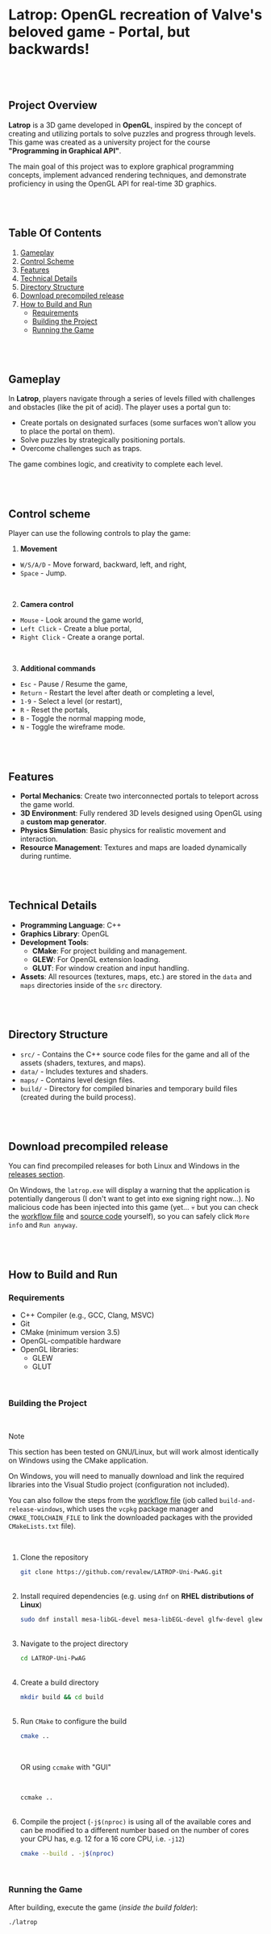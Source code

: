 # **Latrop: OpenGL recreation of Valve's beloved game - Portal, but backwards!**

</br>
</br>

## **Project Overview**

**Latrop** is a 3D game developed in **OpenGL**, inspired by the concept of creating and utilizing portals to solve puzzles and progress through levels. This game was created as a university project for the course **"Programming in Graphical API"**.

The main goal of this project was to explore graphical programming concepts, implement advanced rendering techniques, and demonstrate proficiency in using the OpenGL API for real-time 3D graphics.

</br>
</br>

## Table Of Contents

1. [Gameplay](#gameplay)
2. [Control Scheme](#control-scheme)
3. [Features](#features)
4. [Technical Details](#technical-details)
5. [Directory Structure](#directory-structure)
6. [Download precompiled release](#download-precompiled-release)
7. [How to Build and Run](#how-to-build-and-run)
   - [Requirements](#requirements)
   - [Building the Project](#building-the-project)
   - [Running the Game](#running-the-game)

</br>
</br>

## **Gameplay**

In **Latrop**, players navigate through a series of levels filled with challenges and obstacles (like the pit of acid). The player uses a portal gun to:

- Create portals on designated surfaces (some surfaces won't allow you to place the portal on them).
- Solve puzzles by strategically positioning portals.
- Overcome challenges such as traps.

The game combines logic, and creativity to complete each level.

</br>
</br>

## **Control scheme**

Player can use the following controls to play the game:

1. **Movement**

- `W/S/A/D` - Move forward, backward, left, and right,
- `Space` - Jump.

</br>

2. **Camera control**

- `Mouse` - Look around the game world,
- `Left Click` - Create a blue portal,
- `Right Click` - Create a orange portal.

</br>

3. **Additional commands**

- `Esc` - Pause / Resume the game,
- `Return` - Restart the level after death or completing a level,
- `1-9` - Select a level (or restart),
- `R` - Reset the portals,
- `B` - Toggle the normal mapping mode,
- `N` - Toggle the wireframe mode.

</br>
</br>

## **Features**

- **Portal Mechanics**: Create two interconnected portals to teleport across the game world.
- **3D Environment**: Fully rendered 3D levels designed using OpenGL using a **custom map generator**.
- **Physics Simulation**: Basic physics for realistic movement and interaction.
- **Resource Management**: Textures and maps are loaded dynamically during runtime.

</br>
</br>

## **Technical Details**

- **Programming Language**: C++
- **Graphics Library**: OpenGL
- **Development Tools**:
  - **CMake**: For project building and management.
  - **GLEW**: For OpenGL extension loading.
  - **GLUT**: For window creation and input handling.
- **Assets**: All resources (textures, maps, etc.) are stored in the `data` and `maps` directories inside of the `src` directory.

</br>
</br>

## **Directory Structure**

- `src/` - Contains the C++ source code files for the game and all of the assets (shaders, textures, and maps).
- `data/` - Includes textures and shaders.
- `maps/` - Contains level design files.
- `build/` - Directory for compiled binaries and temporary build files (created during the build process).

</br>
</br>

## **Download precompiled release**

You can find precompiled releases for both Linux and Windows in the [releases section](https://github.com/revalew/LATROP-Uni-PwAG/releases).

On Windows, the `latrop.exe` will display a warning that the application is potentially dangerous (I don't want to get into exe signing right now...). No malicious code has been injected into this game (yet... :skull: but you can check the [workflow file](./.github/workflows/create_release.yml) and [source code](./src/) yourself), so you can safely click `More info` and `Run anyway`.

</br>
</br>

## **How to Build and Run**

### **Requirements**

- C++ Compiler (e.g., GCC, Clang, MSVC)
- Git
- CMake (minimum version 3.5)
- OpenGL-compatible hardware
- OpenGL libraries:
  - GLEW
  - GLUT

</br>

### **Building the Project**

</br>

> [!NOTE]
>
> This section has been tested on GNU/Linux, but will work almost identically on Windows using the CMake application.
>
> On Windows, you will need to manually download and link the required libraries into the Visual Studio project (configuration not included).
>
> You can also follow the steps from the [workflow file](./.github/workflows/create_release.yml) (job called `build-and-release-windows`, which uses the `vcpkg` package manager and `CMAKE_TOOLCHAIN_FILE` to link the downloaded packages with the provided `CMakeLists.txt` file).

</br>

<ol>
<li> Clone the repository

</br>

```bash
git clone https://github.com/revalew/LATROP-Uni-PwAG.git
```

</br>
</li>
<li> Install required dependencies (e.g. using <code>dnf</code> on <b>RHEL distributions of Linux</b>)

</br>

```bash
sudo dnf install mesa-libGL-devel mesa-libEGL-devel glfw-devel glew-devel glm-devel renderdoc
```

</br>
</li>
<li> Navigate to the project directory

</br>

```bash
cd LATROP-Uni-PwAG
```

</br>
</li>
<li> Create a build directory

</br>

```bash
mkdir build && cd build
```

</br>
</li>
<li> Run <code>CMake</code> to configure the build

</br>

```bash
cmake ..
```

</br>

OR using `ccmake` with "GUI"

</br>

```bash
ccmake ..
```

</br>
</li>
<li> Compile the project (<code>-j$(nproc)</code> is using all of the available cores and can be modified to a different number based on the number of cores your CPU has, e.g. 12 for a 16 core CPU, i.e. <code>-j12</code>)

</br>

```bash
cmake --build . -j$(nproc)
```

</li>
</ol>

</br>

### **Running the Game**

After building, execute the game (_inside the build folder_):

```bash
./latrop
```
